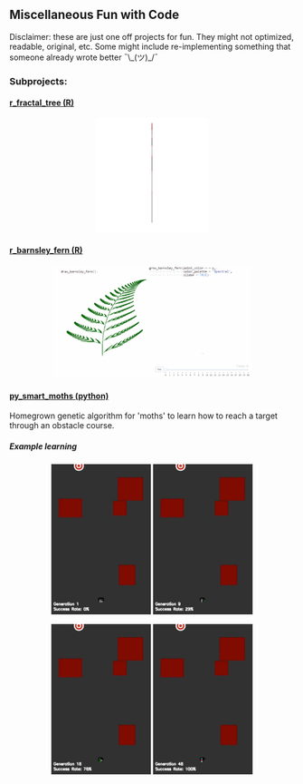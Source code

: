 ## Miscellaneous Fun with Code

Disclaimer: these are just one off projects for fun.  They might not optimized, readable, original, etc.  Some might include re-implementing something that someone already wrote better   ¯\\\_(ツ)\_/¯

### Subprojects:

#### [r\_fractal\_tree (R)](r_fractal_tree)

<p align='center'>
  <img src='r_fractal_tree/fractal_tree_diff_color_branch_side.gif' width=40%>
</p>

#### [r\_barnsley\_fern (R)](r_barnsley_fern)

<p align='center'>
  <img src='r_barnsley_fern/fern_compare.gif' width=70%>
</p>


#### [py\_smart\_moths (python)](py_smart_moths)

Homegrown genetic algorithm for 'moths' to learn how to reach a target through an obstacle course.

##### Example learning

<p align='center'>
  <img src='py_smart_moths/gen_1.gif' width=35%>
  <img src='py_smart_moths/gen_9.gif' width=35%>
</p>

<p align='center'>
  <img src='py_smart_moths/gen_18.gif' width=35%>
  <img src='py_smart_moths/victory_lap.gif' width=35%>
</p>